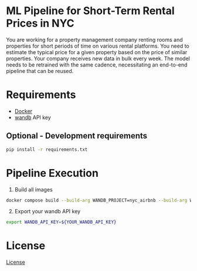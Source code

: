 # ML Pipeline for Short-Term Rental Prices in NYC
You are working for a property management company renting rooms and properties for short periods of 
time on various rental platforms. You need to estimate the typical price for a given property based 
on the price of similar properties. Your company receives new data in bulk every week. The model needs 
to be retrained with the same cadence, necessitating an end-to-end pipeline that can be reused.

# Requirements

- [Docker](https://docs.docker.com/engine/install/)
- [wandb](wandb.ai) API key

## Optional - Development requirements

```bash
pip install -r requirements.txt
```

# Pipeline Execution

1. Build all images
```bash
docker compose build --build-arg WANDB_PROJECT=nyc_airbnb --build-arg WANDB_RUN_GROUP=development
```
2. Export your wandb API key
```bash
export WANDB_API_KEY=${YOUR_WANDB_API_KEY}
```
# License

[License](LICENSE.txt)
